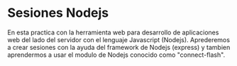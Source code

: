 # Sesiones Nodejs

En esta practica con la herramienta web para desarrollo de aplicaciones web del lado del servidor con el lenguaje 
Javascript (Nodejs). Aprederemos a crear sesiones con la ayuda del framework de Nodejs (express) y tambien aprendermos
a usar el modulo de Nodejs conocido como "connect-flash".
